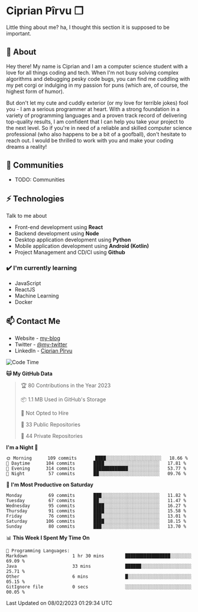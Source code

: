 # Ciprian Pîrvu ❐

Little thing about me? ha, I thought this section it is supposed to be important.

## 🧐 About

Hey there! My name is Ciprian and I am a computer science student with a love for all things coding and tech. When I'm not busy solving complex algorithms and debugging pesky code bugs, you can find me cuddling with my pet corgi or indulging in my passion for puns (which are, of course, the highest form of humor).

But don't let my cute and cuddly exterior (or my love for terrible jokes) fool you - I am a serious programmer at heart. With a strong foundation in a variety of programming languages and a proven track record of delivering top-quality results, I am confident that I can help you take your project to the next level. So if you're in need of a reliable and skilled computer science professional (who also happens to be a bit of a goofball), don't hesitate to reach out. I would be thrilled to work with you and make your coding dreams a reality!

## 👯 Communities

-   TODO: Communities

## ⚡ Technologies

Talk to me about

-   Front-end development using **React**
-   Backend development using **Node**
-   Desktop application development using **Python**
-   Mobile application development using **Android (Kotlin)**
-   Project Management and CD/CI using **Github**

### ✔️ I'm currently learning

-   JavaScript
-   ReactJS
-   Machine Learning
-   Docker

## 📫 Contact Me

-   Website - [my-blog]()
-   Twitter - [@my-twitter]()
-   LinkedIn - [Ciprian Pîrvu](https://www.linkedin.com/in/p%C3%AErvu-ciprian-cristian-4415991b1/)

<!--START_SECTION:waka-->
![Code Time](http://img.shields.io/badge/Code%20Time-1%2C518%20hrs%2016%20mins-blue)

**🐱 My GitHub Data** 

> 🏆 80 Contributions in the Year 2023
 > 
> 📦 1.1 MB Used in GitHub's Storage 
 > 
> 🚫 Not Opted to Hire
 > 
> 📜 33 Public Repositories 
 > 
> 🔑 44 Private Repositories  
 > 
**I'm a Night 🦉** 

```text
🌞 Morning      109 commits       ████░░░░░░░░░░░░░░░░░░░░░   18.66 % 
🌆 Daytime      104 commits       ████░░░░░░░░░░░░░░░░░░░░░   17.81 % 
🌃 Evening      314 commits       █████████████░░░░░░░░░░░░   53.77 % 
🌙 Night         57 commits       ██░░░░░░░░░░░░░░░░░░░░░░░   09.76 % 

```
📅 **I'm Most Productive on Saturday** 

```text
Monday          69 commits       ███░░░░░░░░░░░░░░░░░░░░░░   11.82 % 
Tuesday         67 commits       ██░░░░░░░░░░░░░░░░░░░░░░░   11.47 % 
Wednesday       95 commits       ████░░░░░░░░░░░░░░░░░░░░░   16.27 % 
Thursday        91 commits       ████░░░░░░░░░░░░░░░░░░░░░   15.58 % 
Friday          76 commits       ███░░░░░░░░░░░░░░░░░░░░░░   13.01 % 
Saturday       106 commits       ████░░░░░░░░░░░░░░░░░░░░░   18.15 % 
Sunday          80 commits       ███░░░░░░░░░░░░░░░░░░░░░░   13.70 % 

```


📊 **This Week I Spent My Time On** 

```text
💬 Programming Languages: 
Markdown                 1 hr 30 mins        █████████████████░░░░░░░░   69.09 % 
Java                     33 mins             ██████░░░░░░░░░░░░░░░░░░░   25.71 % 
Other                    6 mins              █░░░░░░░░░░░░░░░░░░░░░░░░   05.15 % 
GitIgnore file           0 secs              ░░░░░░░░░░░░░░░░░░░░░░░░░   00.05 % 

```


 Last Updated on 08/02/2023 01:29:34 UTC
<!--END_SECTION:waka-->
